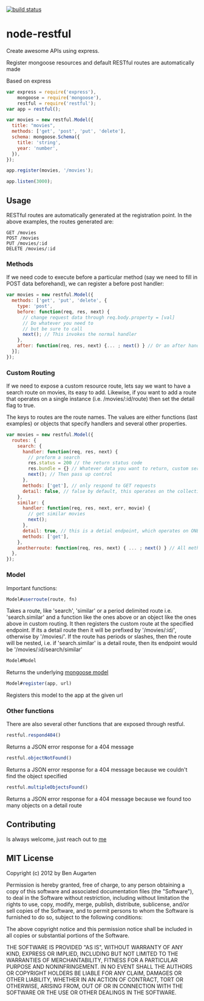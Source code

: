 [![build status](https://secure.travis-ci.org/baugarten/node-restful.png?branch=master)](http://travis-ci.org/baugarten/node-restful)

node-restful
============

Create awesome APIs using express.

Register mongoose resources and default RESTful routes are automatically made

Based on express

```js
var express = require('express'),
    mongoose = require('mongoose'),
    restful = require('restful');
var app = restful();

var movies = new restful.Model({
  title: "movies",
  methods: ['get', 'post', 'put', 'delete'],
  schema: mongoose.Schema({
    title: 'string',
    year: 'number',
  }),
}); 

app.register(movies, '/movies');

app.listen(3000);
```

## Usage

RESTful routes are automatically generated at the registration point. In the above examples, the routes generated are:
```
GET /movies
POST /movies
PUT /movies/:id
DELETE /movies/:id
```

### Methods
If we need code to execute before a particular method (say we need to fill in POST data beforehand), we can register a before post handler:
```js
var movies = new restful.Model({
  methods: ['get', 'put', 'delete', {
    type: 'post',
    before: function(req, res, next) {
      // change request data through req.body.property = [val]
      // Do whatever you need to
      // but be sure to call
      next(); // This invokes the normal handler
    },
    after: function(req, res, next) {... ; next() } // Or an after handler
  }];
});
```

### Custom Routing
If we need to expose a custom resource route, lets say we want to have a search route on movies, its easy to add. Likewise, if you want to add a route that operates on a single instance (i.e. /movies/:id/route) then set the detail flag to true. 

The keys to routes are the route names. The values are either functions (last examples) or objects that specify handlers and several other properties.

```js
var movies = new restful.Model({
  routes: {
    search: {
      handler: function(req, res, next) {
        // preform a search
        res.status = 200 // the return status code
        res.bundle = {} // Whatever data you want to return, custom serialization methods soon to come
        next(); // Then pass up control
      },
      methods: ['get'], // only respond to GET requests
      detail: false, // false by default, this operates on the collection of movies, /movies/search
    },
    similar: {
      handler: function(req, res, next, err, movie) {
        // get similar movies
        next();
      },
      detail: true, // this is a detial endpoint, which operates on ONE movie, /movies/:id/similar
      methods: ['get'],
    },
    anotherroute: function(req, res, next) { ... ; next() } // All methods, /movies/anotherroute
  },
});
```

### Model
Important functions:
```js
Model#userroute(route, fn)
```
Takes a route, like 'search', 'similar' or a period delimited route i.e. 'search.similar' and a function like the ones above or an object like the ones above in custom routing. It then registers the custom route at the specified endpoint. If its a detail route then it will be prefixed by '/movies/:id/', otherwise by '/movies/'. If the route has periods or slashes, then the route will be nested, i.e. if 'search.similar' is a detail route, then its endpoint would be '/movies/:id/search/similar'

```js
Model#Model
```
Returns the underlying [mongoose model](http://mongoosejs.com/docs/api.html#model-js)

```js
Model#register(app, url)
```
Registers this model to the app at the given url


### Other functions

There are also several other functions that are exposed through restful.

```js
restful.respond404()
```
Returns a JSON error response for a 404 message

```js
restful.objectNotFound()
```
Returns a JSON error response for a 404 message because we couldn't find the object specified

```js
restful.multipleObjectsFound()
```
Returns a JSON error response for a 404 message because we found too many objects on a detail route

## Contributing

Is always welcome, just reach out to [me](https://github.com/baugarten)

## MIT License
Copyright (c) 2012 by Ben Augarten

Permission is hereby granted, free of charge, to any person obtaining a copy
of this software and associated documentation files (the "Software"), to deal
in the Software without restriction, including without limitation the rights
to use, copy, modify, merge, publish, distribute, sublicense, and/or sell
copies of the Software, and to permit persons to whom the Software is
furnished to do so, subject to the following conditions:

The above copyright notice and this permission notice shall be included in
all copies or substantial portions of the Software.

THE SOFTWARE IS PROVIDED "AS IS", WITHOUT WARRANTY OF ANY KIND, EXPRESS OR
IMPLIED, INCLUDING BUT NOT LIMITED TO THE WARRANTIES OF MERCHANTABILITY,
  FITNESS FOR A PARTICULAR PURPOSE AND NONINFRINGEMENT. IN NO EVENT SHALL THE
  AUTHORS OR COPYRIGHT HOLDERS BE LIABLE FOR ANY CLAIM, DAMAGES OR OTHER
  LIABILITY, WHETHER IN AN ACTION OF CONTRACT, TORT OR OTHERWISE, ARISING FROM,
  OUT OF OR IN CONNECTION WITH THE SOFTWARE OR THE USE OR OTHER DEALINGS IN
  THE SOFTWARE.

